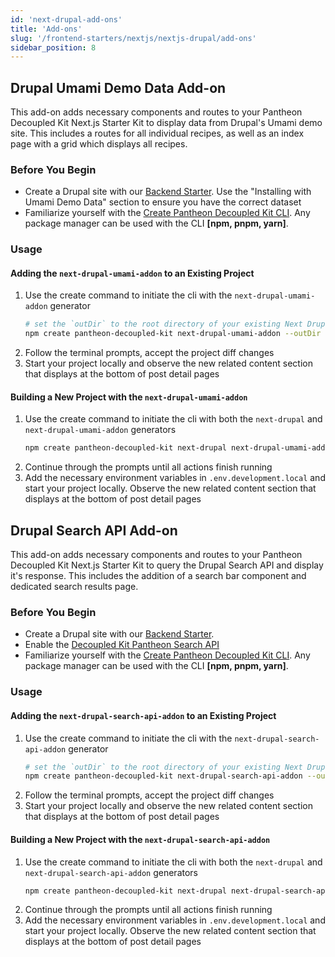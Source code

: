 ```yaml
---
id: 'next-drupal-add-ons'
title: 'Add-ons'
slug: '/frontend-starters/nextjs/nextjs-drupal/add-ons'
sidebar_position: 8
---
```


## Drupal Umami Demo Data Add-on

This add-on adds necessary components and routes to your Pantheon Decoupled Kit
Next.js Starter Kit to display data from Drupal's Umami demo site. This includes
a routes for all individual recipes, as well as an index page with a grid which
displays all recipes.

### Before You Begin

- Create a Drupal site with our
  [Backend Starter](../../../Backend%20Starters/Decoupled%20Drupal/creating-new-project.md).
  Use the "Installing with Umami Demo Data" section to ensure you have the
  correct dataset
- Familiarize yourself with the
  [Create Pantheon Decoupled Kit CLI](https://www.npmjs.com/package/create-pantheon-decoupled-kit/).
  Any package manager can be used with the CLI **[npm, pnpm, yarn]**.

### Usage

#### Adding the `next-drupal-umami-addon` to an Existing Project

1. Use the create command to initiate the cli with the `next-drupal-umami-addon`
   generator
   ```bash
   # set the `outDir` to the root directory of your existing Next Drupal Starter
   npm create pantheon-decoupled-kit next-drupal-umami-addon --outDir ./my-app-dir
   ```
1. Follow the terminal prompts, accept the project diff changes
1. Start your project locally and observe the new related content section that
   displays at the bottom of post detail pages

#### Building a New Project with the `next-drupal-umami-addon`

1. Use the create command to initiate the cli with both the `next-drupal` and
   `next-drupal-umami-addon` generators
   ```bash
   npm create pantheon-decoupled-kit next-drupal next-drupal-umami-addon
   ```
1. Continue through the prompts until all actions finish running
1. Add the necessary environment variables in `.env.development.local` and start
   your project locally. Observe the new related content section that displays
   at the bottom of post detail pages

## Drupal Search API Add-on

This add-on adds necessary components and routes to your Pantheon Decoupled Kit
Next.js Starter Kit to query the Drupal Search API and display it's response.
This includes the addition of a search bar component and dedicated search
results page.

### Before You Begin

- Create a Drupal site with our
  [Backend Starter](../../../Backend%20Starters/Decoupled%20Drupal/creating-new-project.md).
- Enable the
  [Decoupled Kit Pantheon Search API](../../../Backend%20Starters/Decoupled%20Drupal/add-ons#decoupled-kit-pantheon-search-api)
- Familiarize yourself with the
  [Create Pantheon Decoupled Kit CLI](https://www.npmjs.com/package/create-pantheon-decoupled-kit/).
  Any package manager can be used with the CLI **[npm, pnpm, yarn]**.

### Usage

#### Adding the `next-drupal-search-api-addon` to an Existing Project

1. Use the create command to initiate the cli with the
   `next-drupal-search-api-addon` generator
   ```bash
   # set the `outDir` to the root directory of your existing Next Drupal Starter
   npm create pantheon-decoupled-kit next-drupal-search-api-addon --outDir ./my-app-dir
   ```
1. Follow the terminal prompts, accept the project diff changes
1. Start your project locally and observe the new related content section that
   displays at the bottom of post detail pages

#### Building a New Project with the `next-drupal-search-api-addon`

1. Use the create command to initiate the cli with both the `next-drupal` and
   `next-drupal-search-api-addon` generators
   ```bash
   npm create pantheon-decoupled-kit next-drupal next-drupal-search-api-addon
   ```
1. Continue through the prompts until all actions finish running
1. Add the necessary environment variables in `.env.development.local` and start
   your project locally. Observe the new related content section that displays
   at the bottom of post detail pages
